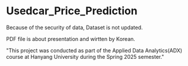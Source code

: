 # Usedcar_Price_Prediction

Because of the security of data, Dataset is not updated.

PDF file is about presentation and wirtten by Korean. 

"This project was conducted as part of the Applied Data Analytics(ADX) course at Hanyang University during the Spring 2025 semester."

